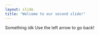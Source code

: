 ```yaml
---
layout: slide
title: "Welcome to our second slide!"
---
```

Something idk
Use the left arrow to go back!
